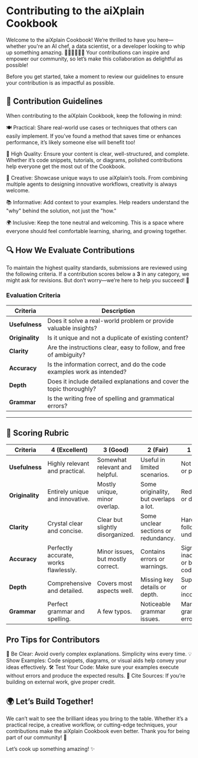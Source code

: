 # Contributing to the aiXplain Cookbook 
Welcome to the aiXplain Cookbook! We’re thrilled to have you here— whether you're an AI chef, a data scientist, or a developer looking to whip up something amazing. 🧑‍🍳👩‍💻👨‍💻 Your contributions can inspire and empower our community, so let’s make this collaboration as delightful as possible! 

Before you get started, take a moment to review our guidelines to ensure your contribution is as impactful as possible. 

## 📝 Contribution Guidelines
When contributing to the aiXplain Cookbook, keep the following in mind:

🍽️ Practical: Share real-world use cases or techniques that others can easily implement. If you’ve found a method that saves time or enhances performance, it’s likely someone else will benefit too!

💎 High Quality: Ensure your content is clear, well-structured, and complete. Whether it’s code snippets, tutorials, or diagrams, polished contributions help everyone get the most out of the Cookbook.

🎨 Creative: Showcase unique ways to use aiXplain’s tools. From combining multiple agents to designing innovative workflows, creativity is always welcome. 

📚 Informative: Add context to your examples. Help readers understand the "why" behind the solution, not just the "how."

🌍 Inclusive: Keep the tone neutral and welcoming. This is a space where everyone should feel comfortable learning, sharing, and growing together.

## 🔍 How We Evaluate Contributions

To maintain the highest quality standards, submissions are reviewed using the following criteria. If a contribution scores below a **3** in any category, we might ask for revisions. But don’t worry—we’re here to help you succeed! 🚀

### Evaluation Criteria

| **Criteria**    | **Description**                                                                           |
|------------------|-------------------------------------------------------------------------------------------|
| **Usefulness**   | Does it solve a real-world problem or provide valuable insights?                         |
| **Originality**  | Is it unique and not a duplicate of existing content?                                    |
| **Clarity**      | Are the instructions clear, easy to follow, and free of ambiguity?                       |
| **Accuracy**     | Is the information correct, and do the code examples work as intended?                   |
| **Depth**        | Does it include detailed explanations and cover the topic thoroughly?                    |
| **Grammar**      | Is the writing free of spelling and grammatical errors?                                  |

---

## 🌟 Scoring Rubric

| **Criteria**    | **4 (Excellent)**                          | **3 (Good)**                          | **2 (Fair)**                        | **1 (Poor)**                        |
|------------------|--------------------------------------------|----------------------------------------|-------------------------------------|--------------------------------------|
| **Usefulness**   | Highly relevant and practical.             | Somewhat relevant and helpful.         | Useful in limited scenarios.        | Not relevant or practical.          |
| **Originality**  | Entirely unique and innovative.            | Mostly unique, minor overlap.          | Some originality, but overlaps a lot.| Redundant or duplicate.             |
| **Clarity**      | Crystal clear and concise.                 | Clear but slightly disorganized.       | Some unclear sections or redundancy.| Hard to follow or understand.       |
| **Accuracy**     | Perfectly accurate, works flawlessly.      | Minor issues, but mostly correct.      | Contains errors or warnings.        | Significant inaccuracies or broken code. |
| **Depth**        | Comprehensive and detailed.                | Covers most aspects well.              | Missing key details or depth.       | Superficial or incomplete.          |
| **Grammar**      | Perfect grammar and spelling.              | A few typos.                           | Noticeable grammar issues.          | Many grammatical errors.            |


## Pro Tips for Contributors
🎯 Be Clear: Avoid overly complex explanations. Simplicity wins every time.
💡 Show Examples: Code snippets, diagrams, or visual aids help convey your ideas effectively.
🛠️ Test Your Code: Make sure your examples execute without errors and produce the expected results.
📖 Cite Sources: If you’re building on external work, give proper credit.

## 🌍 Let’s Build Together!
We can’t wait to see the brilliant ideas you bring to the table. Whether it’s a practical recipe, a creative workflow, or cutting-edge techniques, your contributions make the aiXplain Cookbook even better. Thank you for being part of our community! 💖

Let’s cook up something amazing! ✨